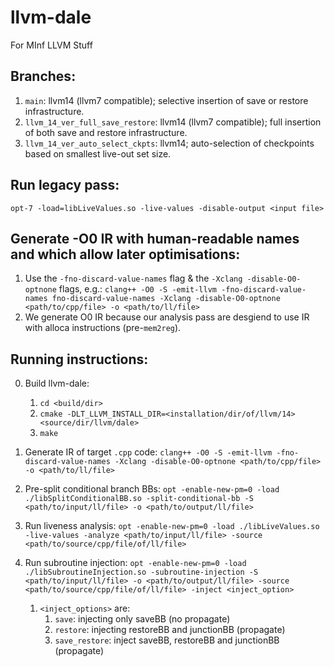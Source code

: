 # llvm-dale
For MInf LLVM Stuff
## Branches:
1. `main`: llvm14 (llvm7 compatible); selective insertion of save or restore infrastructure.
2. `llvm_14_ver_full_save_restore`: llvm14 (llvm7 compatible); full insertion of both save and restore infrastructure.
3. `llvm_14_ver_auto_select_ckpts`: llvm14; auto-selection of checkpoints based on smallest live-out set size.

## Run legacy pass:
`opt-7 -load=libLiveValues.so -live-values -disable-output <input file>`

## Generate -O0 IR with human-readable names and which allow later optimisations:
1. Use the `-fno-discard-value-names` flag & the `-Xclang -disable-O0-optnone` flags, e.g.:
    `clang++ -O0 -S -emit-llvm -fno-discard-value-names fno-discard-value-names -Xclang -disable-O0-optnone <path/to/cpp/file> -o <path/to/ll/file>`
2. We generate O0 IR because our analysis pass are desgiend to use IR with alloca instructions (pre-`mem2reg`).

## Running instructions:
0. Build llvm-dale:
    1. `cd <build/dir>`
    2. `cmake -DLT_LLVM_INSTALL_DIR=<installation/dir/of/llvm/14> <source/dir/llvm/dale>`
    3. `make`
1. Generate IR of target `.cpp` code:
    `clang++ -O0 -S -emit-llvm -fno-discard-value-names -Xclang -disable-O0-optnone <path/to/cpp/file> -o <path/to/ll/file>`
3. Pre-split conditional branch BBs:
    `opt -enable-new-pm=0 -load ./libSplitConditionalBB.so -split-conditional-bb -S <path/to/input/ll/file> -o <path/to/output/ll/file>`
4. Run liveness analysis:
    `opt -enable-new-pm=0 -load ./libLiveValues.so -live-values -analyze <path/to/input/ll/file> -source <path/to/source/cpp/file/of/ll/file>`
5. Run subroutine injection:
    `opt -enable-new-pm=0 -load ./libSubroutineInjection.so -subroutine-injection -S <path/to/input/ll/file> -o <path/to/output/ll/file> -source <path/to/source/cpp/file/of/ll/file> -inject <inject_option>`

    1. `<inject_options>` are:
        1. `save`: injecting only saveBB (no propagate)
        2. `restore`: injecting restoreBB and junctionBB (propagate)
        3. `save_restore`: inject saveBB, restoreBB and junctionBB (propagate)

